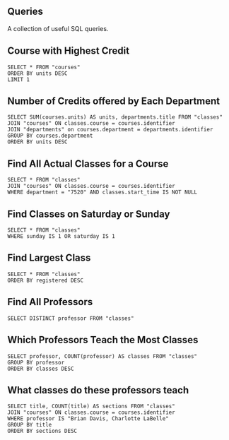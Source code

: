 Queries
-------

A collection of useful SQL queries.

## Course with Highest Credit

    SELECT * FROM "courses"
    ORDER BY units DESC
    LIMIT 1

## Number of Credits offered by Each Department

    SELECT SUM(courses.units) AS units, departments.title FROM "classes"
    JOIN "courses" ON classes.course = courses.identifier
    JOIN "departments" on courses.department = departments.identifier
    GROUP BY courses.department
    ORDER BY units DESC

## Find All Actual Classes for a Course

    SELECT * FROM "classes"
    JOIN "courses" ON classes.course = courses.identifier
    WHERE department = "7520" AND classes.start_time IS NOT NULL

## Find Classes on Saturday or Sunday

    SELECT * FROM "classes"
    WHERE sunday IS 1 OR saturday IS 1

## Find Largest Class

    SELECT * FROM "classes"
    ORDER BY registered DESC

## Find All Professors

    SELECT DISTINCT professor FROM "classes"

## Which Professors Teach the Most Classes

    SELECT professor, COUNT(professor) AS classes FROM "classes"
    GROUP BY professor
    ORDER BY classes DESC

## What classes do these professors teach

    SELECT title, COUNT(title) AS sections FROM "classes"
    JOIN "courses" ON classes.course = courses.identifier
    WHERE professor IS "Brian Davis, Charlotte LaBelle"
    GROUP BY title
    ORDER BY sections DESC

